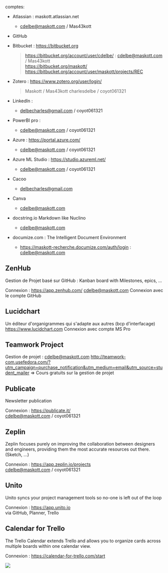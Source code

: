 comptes:

* Atlassian : maskott.atlassian.net  
    * cdelbe@maskott.com / Mas43kott

* GitHub

* Bitbucket : https://bitbucket.org
    > https://bitbucket.org/account/user/cdelbe/ : cdelbe@maskott.com / Mas43kott    
    https://bitbucket.org/maskott/   
    https://bitbucket.org/account/user/maskott/projects/REC


* Zotero : https://www.zotero.org/user/login/
	> Maskott / Mas43kott 
	charlesdelbe / coyot061321

* LinkedIn : 
    * delbecharles@gmail.com / coyot061321

* PowerBI pro : 
    * cdelbe@maskott.com / coyot061321

* Azure : https://portal.azure.com/
	* cdelbe@maskott.com / coyot061321

* Azure ML Studio : https://studio.azureml.net/
	* cdelbe@maskott.com / coyot061321

* Cacoo
    * delbecharles@gmail.com
* Canva
    * cdelbe@maskott.com
* docstring.io Markdown like Nuclino
    * cdelbe@maskott.com 
* documize.com : The Intelligent Document Environment
    * https://maskott-recherche.documize.com/auth/login : cdelbe@maskott.com


## ZenHub 
Gestion de Projet basé sur GitHub : Kanban board with Milestones, epics, ...  

Connexion : https://app.zenhub.com/   cdelbe@maskott.com
Connexion avec le compte GitHub

## Lucidchart
Un éditeur d'organigrammes qui s'adapte aux autres (bcp d'interfacage)
https://www.lucidchart.com
Connexion avec compte MS Pro

## Teamwork Project
Gestion de projet : cdelbe@maskott.com
http://teamwork-com.usefedora.com/?utm_campaign=purchase_notification&utm_medium=email&utm_source=student_mailer
=> Cours gratuits sur la gestion de projet


## Publicate
Newsletter publication  

Connexion : https://publicate.it/  
cdelbe@maskott.com / coyot061321

## Zeplin
Zeplin focuses purely on improving the collaboration between designers and engineers, providing them the most accurate resources out there. (Sketch, ...)  

Connexion : https://app.zeplin.io/projects  
cdelbe@maskott.com / coyot061321

## Unito
Unito syncs your project management tools so no-one is left out of the loop

Connexion : https://app.unito.io   
via GitHub, Planner, Trello

## Calendar for Trello
The Trello Calendar extends Trello and allows you to organize cards across multiple boards within one calendar view.

Connexion : https://calendar-for-trello.com/start  

![](https://calendar-for-trello.com/assets/calendar-sm.png)



